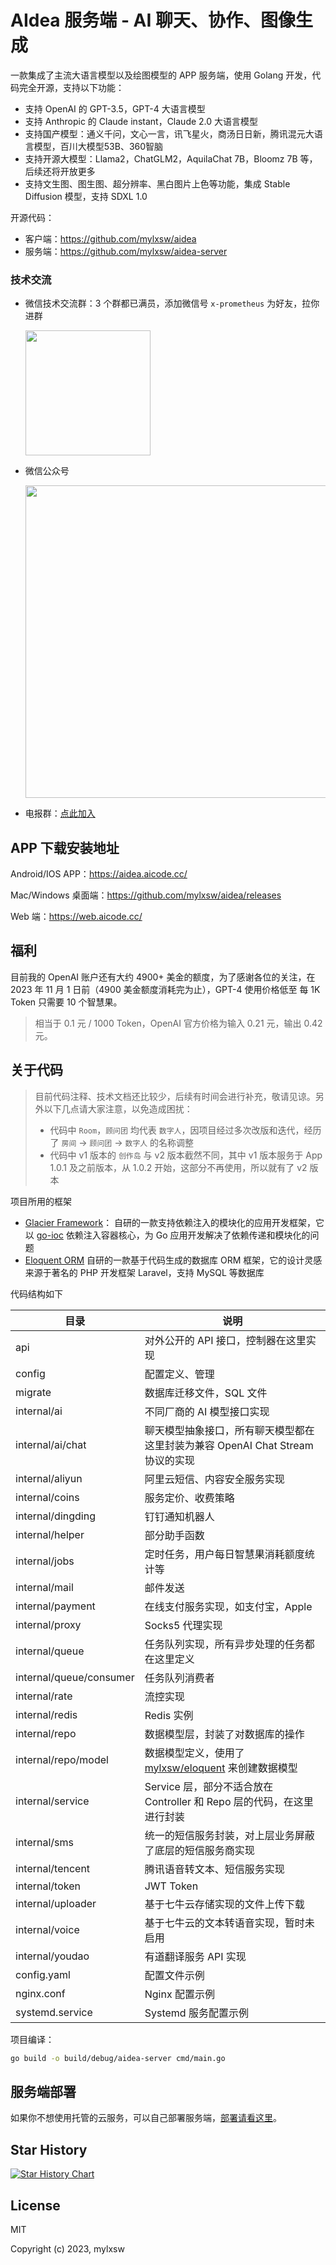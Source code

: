 # AIdea 服务端 - AI 聊天、协作、图像生成

一款集成了主流大语言模型以及绘图模型的 APP 服务端，使用 Golang 开发，代码完全开源，支持以下功能：

- 支持 OpenAI 的 GPT-3.5，GPT-4 大语言模型
- 支持 Anthropic 的 Claude instant，Claude 2.0 大语言模型
- 支持国产模型：通义千问，文心一言，讯飞星火，商汤日日新，腾讯混元大语言模型，百川大模型53B、360智脑
- 支持开源大模型：Llama2，ChatGLM2，AquilaChat 7B，Bloomz 7B 等，后续还将开放更多
- 支持文生图、图生图、超分辨率、黑白图片上色等功能，集成 Stable Diffusion 模型，支持 SDXL 1.0

开源代码：

- 客户端：https://github.com/mylxsw/aidea
- 服务端：https://github.com/mylxsw/aidea-server

### 技术交流

- 微信技术交流群：3 个群都已满员，添加微信号 `x-prometheus` 为好友，拉你进群

    <img src="https://github.com/mylxsw/aidea/assets/2330911/655601c1-9371-4460-9657-c58521260336" width="200"/>

- 微信公众号

    <img src="https://github.com/mylxsw/aidea-server/assets/2330911/376a3b9f-eacd-45c6-9630-39eb720ba097" width="500" />

- 电报群：[点此加入](https://t.me/aideachat)

## APP 下载安装地址

Android/IOS APP：https://aidea.aicode.cc/

Mac/Windows 桌面端：https://github.com/mylxsw/aidea/releases

Web 端：https://web.aicode.cc/

## 福利

目前我的 OpenAI 账户还有大约 4900+ 美金的额度，为了感谢各位的关注，在 2023 年 11 月 1 日前（4900 美金额度消耗完为止），GPT-4 使用价格低至 每 1K Token 只需要 10 个智慧果。

> 相当于 0.1 元 / 1000 Token，OpenAI 官方价格为输入 0.21 元，输出 0.42 元。

## 关于代码

>  目前代码注释、技术文档还比较少，后续有时间会进行补充，敬请见谅。另外以下几点请大家注意，以免造成困扰：
>
> - 代码中 `Room`，`顾问团` 均代表 `数字人`，因项目经过多次改版和迭代，经历了 `房间` -> `顾问团` -> `数字人` 的名称调整
> - 代码中 v1 版本的 `创作岛` 与 v2 版本截然不同，其中 v1 版本服务于 App 1.0.1 及之前版本，从 1.0.2 开始，这部分不再使用，所以就有了
    v2 版本

项目所用的框架

- [Glacier Framework](https://github.com/mylxsw/glacier)： 自研的一款支持依赖注入的模块化的应用开发框架，它以 [go-ioc](https://github.com/mylxsw/go-ioc) 依赖注入容器核心，为 Go 应用开发解决了依赖传递和模块化的问题
- [Eloquent ORM](https://github.com/mylxsw/eloquent) 自研的一款基于代码生成的数据库 ORM 框架，它的设计灵感来源于著名的 PHP 开发框架 Laravel，支持 MySQL 等数据库

代码结构如下

| 目录 | 说明                                                                        |
| --- |---------------------------------------------------------------------------|
| api | 对外公开的 API 接口，控制器在这里实现                                                     |
| config | 配置定义、管理                                                                   |
| migrate | 数据库迁移文件，SQL 文件 |
| internal/ai | 不同厂商的 AI 模型接口实现                                                           |
| internal/ai/chat | 聊天模型抽象接口，所有聊天模型都在这里封装为兼容 OpenAI Chat Stream 协议的实现                         |
| internal/aliyun | 阿里云短信、内容安全服务实现                                                            |
| internal/coins | 服务定价、收费策略                                                                 |
| internal/dingding | 钉钉通知机器人                                                                   |
| internal/helper | 部分助手函数                                                                    |
| internal/jobs | 定时任务，用户每日智慧果消耗额度统计等                                                       |
| internal/mail | 邮件发送                                                                      |
| internal/payment | 在线支付服务实现，如支付宝，Apple                                                       |
| internal/proxy | Socks5 代理实现                                                               |
| internal/queue | 任务队列实现，所有异步处理的任务都在这里定义                                                    |
| internal/queue/consumer | 任务队列消费者                                                                   |
| internal/rate | 流控实现                                                                      |
| internal/redis | Redis 实例                                                                  |
| internal/repo | 数据模型层，封装了对数据库的操作                                                          |
| internal/repo/model | 数据模型定义，使用了 [mylxsw/eloquent](https://github.com/mylxsw/eloquent)  来创建数据模型 |
| internal/service | Service 层，部分不适合放在 Controller 和 Repo 层的代码，在这里进行封装 |
| internal/sms | 统一的短信服务封装，对上层业务屏蔽了底层的短信服务商实现 |
| internal/tencent | 腾讯语音转文本、短信服务实现 |
| internal/token | JWT Token |
| internal/uploader | 基于七牛云存储实现的文件上传下载 |
| internal/voice |  基于七牛云的文本转语音实现，暂时未启用 |
| internal/youdao | 有道翻译服务 API 实现 |
| config.yaml | 配置文件示例 |
| nginx.conf | Nginx 配置示例 |
| systemd.service | Systemd 服务配置示例 |

项目编译：

```bash
go build -o build/debug/aidea-server cmd/main.go
```

## 服务端部署

如果你不想使用托管的云服务，可以自己部署服务端，[部署请看这里](./docs/deploy.md)。

## Star History

<a href="https://star-history.com/#mylxsw/aidea-server">
  <picture>
    <source media="(prefers-color-scheme: dark)" srcset="https://api.star-history.com/svg?repos=mylxsw/aidea-server&type=Date&theme=dark" />
    <source media="(prefers-color-scheme: light)" srcset="https://api.star-history.com/svg?repos=mylxsw/aidea-server&type=Date" />
    <img alt="Star History Chart" src="https://api.star-history.com/svg?repos=mylxsw/aidea-server&type=Date" />
  </picture>
</a>

## License

MIT

Copyright (c) 2023, mylxsw
